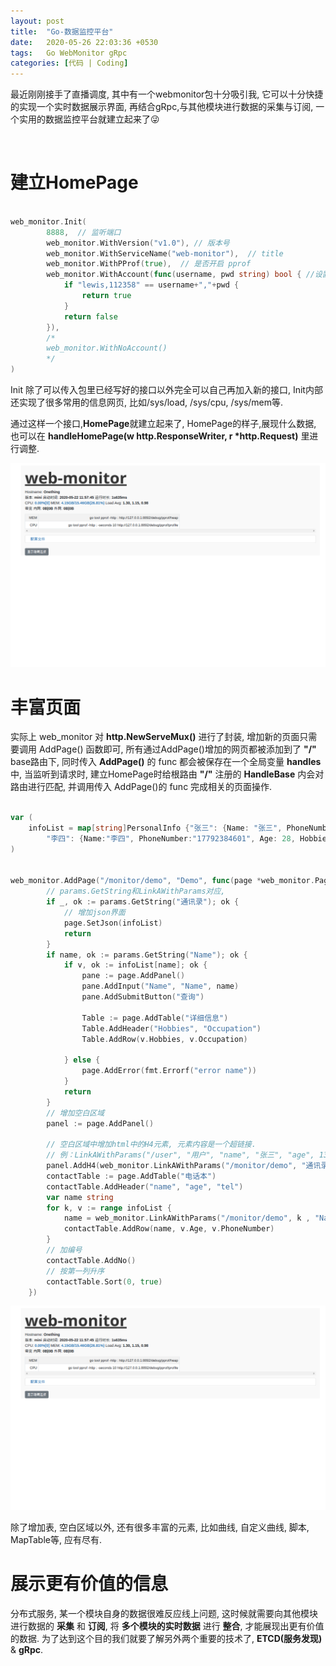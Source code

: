 ```yaml
---
layout: post
title:  "Go-数据监控平台"
date:   2020-05-26 22:03:36 +0530
tags:   Go WebMonitor gRpc
categories: [代码 | Coding]
---
```

最近刚刚接手了直播调度, 其中有一个webmonitor包十分吸引我, 它可以十分快捷的实现一个实时数据展示界面, 再结合gRpc,与其他模块进行数据的采集与订阅, 一个实用的数据监控平台就建立起来了:stuck_out_tongue_winking_eye:

&nbsp;
# 建立HomePage

```go

web_monitor.Init(
        8888,  // 监听端口
		web_monitor.WithVersion("v1.0"), // 版本号
 		web_monitor.WithServiceName("web-monitor"),  // title
        web_monitor.WithPProf(true),  // 是否开启 pprof
		web_monitor.WithAccount(func(username, pwd string) bool { //设置网页登录账号密码
			if "lewis,112358" == username+","+pwd {
				return true
			}
			return false
        }),
        /*
        web_monitor.WithNoAccount()
        */
)

```

Init 除了可以传入包里已经写好的接口以外完全可以自己再加入新的接口, Init内部还实现了很多常用的信息网页, 比如/sys/load, /sys/cpu, /sys/mem等.

通过这样一个接口,**HomePage**就建立起来了, HomePage的样子,展现什么数据, 也可以在 **handleHomePage(w http.ResponseWriter, r \*http.Request)** 里进行调整. 

![avatar](https://raw.githubusercontent.com/SonderEASE/lewis-blog.io/master/pics/web-monitor-home-page.png)

# 丰富页面

实际上 web_monitor 对 **http.NewServeMux()** 进行了封装, 增加新的页面只需要调用 AddPage() 函数即可, 所有通过AddPage()增加的网页都被添加到了 **"/"** base路由下, 同时传入 **AddPage()** 的 func 都会被保存在一个全局变量 **handles** 中,  当监听到请求时, 建立HomePage时给根路由 **"/"** 注册的 **HandleBase** 内会对路由进行匹配, 并调用传入 AddPage()的 func 完成相关的页面操作.


```go

var (
	infoList = map[string]PersonalInfo {"张三": {Name: "张三", PhoneNumber:"18706802993", Age: 16, Hobbies: "网游", Occupation: "公务员"},
		"李四": {Name:"李四", PhoneNumber:"17792384601", Age: 28, Hobbies: "篮球", Occupation: "码农"}}
)


web_monitor.AddPage("/monitor/demo", "Demo", func(page *web_monitor.Page, params *web_monitor.Params){
		// params.GetString和LinkAWithParams对应,
		if _, ok := params.GetString("通讯录"); ok {
			// 增加json界面
			page.SetJson(infoList)
			return
		}
		if name, ok := params.GetString("Name"); ok {
			if v, ok := infoList[name]; ok {
				pane := page.AddPanel()
				pane.AddInput("Name", "Name", name)
				pane.AddSubmitButton("查询")

				Table := page.AddTable("详细信息")
				Table.AddHeader("Hobbies", "Occupation")
				Table.AddRow(v.Hobbies, v.Occupation)

			} else {
				page.AddError(fmt.Errorf("error name"))
			}
			return
		}
		// 增加空白区域
		panel := page.AddPanel()

		// 空白区域中增加html中的H4元素, 元素内容是一个超链接.
		// 例：LinkAWithParams("/user", "用户", "name", "张三", "age", 13) => <a target="_blank" href="/user?name=张三&age=13">用户</a>
		panel.AddH4(web_monitor.LinkAWithParams("/monitor/demo", "通讯录", "通讯录", 1))
		contactTable := page.AddTable("电话本")
		contactTable.AddHeader("name", "age", "tel")
		var name string
		for k, v := range infoList {
			name = web_monitor.LinkAWithParams("/monitor/demo", k , "Name", k)
			contactTable.AddRow(name, v.Age, v.PhoneNumber)
		}
		// 加编号
		contactTable.AddNo()
		// 按第一列升序
		contactTable.Sort(0, true)
	})
```

![avatar](https://raw.githubusercontent.com/SonderEASE/lewis-blog.io/master/pics/web-monitor-home-page.png)


除了增加表, 空白区域以外, 还有很多丰富的元素, 比如曲线, 自定义曲线, 脚本, MapTable等, 应有尽有.

# 展示更有价值的信息

分布式服务, 某一个模块自身的数据很难反应线上问题, 这时候就需要向其他模块进行数据的 **采集** 和 **订阅**, 将 **多个模块的实时数据** 进行 **整合**, 才能展现出更有价值的数据. 为了达到这个目的我们就要了解另外两个重要的技术了, **ETCD(服务发现)** & **gRpc**. 